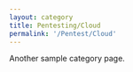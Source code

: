 ```yaml
---
layout: category
title: Pentesting/Cloud
permalink: '/Pentest/Cloud'
---
```


Another sample category page.
